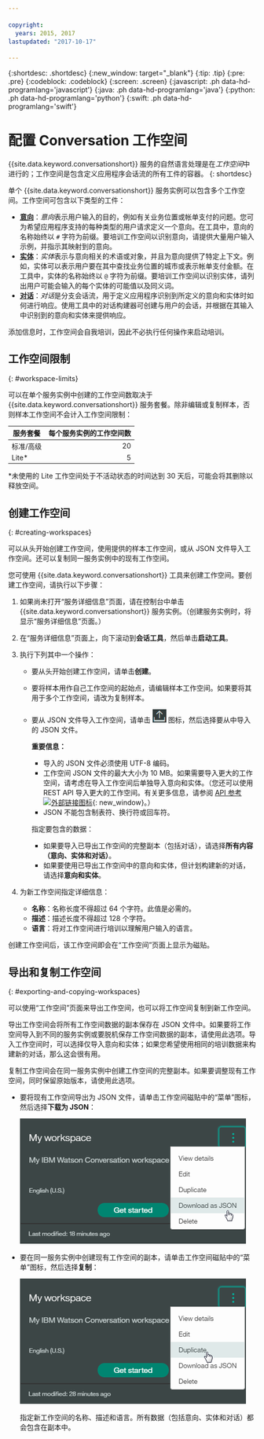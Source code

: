 ```yaml
---

copyright:
  years: 2015, 2017
lastupdated: "2017-10-17"

---
```


{:shortdesc: .shortdesc}
{:new_window: target="_blank"}
{:tip: .tip}
{:pre: .pre}
{:codeblock: .codeblock}
{:screen: .screen}
{:javascript: .ph data-hd-programlang='javascript'}
{:java: .ph data-hd-programlang='java'}
{:python: .ph data-hd-programlang='python'}
{:swift: .ph data-hd-programlang='swift'}

# 配置 Conversation 工作空间

{{site.data.keyword.conversationshort}} 服务的自然语言处理是在*工作空间*中进行的；工作空间是包含定义应用程序会话流的所有工件的容器。
{: shortdesc}

单个 {{site.data.keyword.conversationshort}} 服务实例可以包含多个工作空间。工作空间可包含以下类型的工件：

- [**意向**](intents.html)：*意向*表示用户输入的目的，例如有关业务位置或帐单支付的问题。您可为希望应用程序支持的每种类型的用户请求定义一个意向。在工具中，意向的名称始终以 `#` 字符为前缀。要培训工作空间以识别意向，请提供大量用户输入示例，并指示其映射到的意向。
- [**实体**](entities.html)：*实体*表示与意向相关的术语或对象，并且为意向提供了特定上下文。例如，实体可以表示用户要在其中查找业务位置的城市或表示帐单支付金额。在工具中，实体的名称始终以 `@` 字符为前缀。要培训工作空间以识别实体，请列出用户可能会输入的每个实体的可能值以及同义词。
- [**对话**](dialog-build.html)：*对话*是分支会话流，用于定义应用程序识别到所定义的意向和实体时如何进行响应。使用工具中的对话构建器可创建与用户的会话，并根据在其输入中识别到的意向和实体来提供响应。

添加信息时，工作空间会自我培训，因此不必执行任何操作来启动培训。

## 工作空间限制
{: #workspace-limits}

可以在单个服务实例中创建的工作空间数取决于 {{site.data.keyword.conversationshort}} 服务套餐。除非编辑或复制样本，否则样本工作空间不会计入工作空间限制：

| 服务套餐         | 每个服务实例的工作空间数        |
|------------------|--------------------------------:|
| 标准/高级        |                              20 |
| Lite*            |                               5 |

*未使用的 Lite 工作空间处于不活动状态的时间达到 30 天后，可能会将其删除以释放空间。

## 创建工作空间
{: #creating-workspaces}

可以从头开始创建工作空间，使用提供的样本工作空间，或从 JSON 文件导入工作空间。还可以复制同一服务实例中的现有工作空间。

您可使用 {{site.data.keyword.conversationshort}} 工具来创建工作空间。要创建工作空间，请执行以下步骤：

1.  如果尚未打开“服务详细信息”页面，请在控制台中单击 {{site.data.keyword.conversationshort}} 服务实例。（创建服务实例时，将显示“服务详细信息”页面。）

1.  在“服务详细信息”页面上，向下滚动到**会话工具**，然后单击**启动工具**。

1.  执行下列其中一个操作：
    - 要从头开始创建工作空间，请单击**创建**。
    - 要将样本用作自己工作空间的起始点，请编辑样本工作空间。如果要将其用于多个工作空间，请改为复制样本。
    - 要从 JSON 文件导入工作空间，请单击 ![导入工作空间](images/workspace_import.png) 图标，然后选择要从中导入的 JSON 文件。

        **重要信息：**

        - 导入的 JSON 文件必须使用 UTF-8 编码。
        - 工作空间 JSON 文件的最大大小为 10 MB。如果需要导入更大的工作空间，请考虑在导入工作空间后单独导入意向和实体。（您还可以使用 REST API 导入更大的工作空间。有关更多信息，请参阅 [API 参考 ![外部链接图标](../../icons/launch-glyph.svg "外部链接图标")](https://www.ibm.com/watson/developercloud/conversation/api/v1/#create_workspace){: new_window}。）
        - JSON 不能包含制表符、换行符或回车符。

        指定要包含的数据：

        - 如果要导入已导出工作空间的完整副本（包括对话），请选择**所有内容（意向、实体和对话）**。
        - 如果要使用已导出工作空间中的意向和实体，但计划构建新的对话，请选择**意向和实体**。

1.  为新工作空间指定详细信息：
    - **名称**：名称长度不得超过 64 个字符。此值是必需的。
    - **描述**：描述长度不得超过 128 个字符。
    - **语言**：将对工作空间进行培训以理解用户输入的语言。

创建工作空间后，该工作空间即会在“工作空间”页面上显示为磁贴。

## 导出和复制工作空间
{: #exporting-and-copying-workspaces}

可以使用“工作空间”页面来导出工作空间，也可以将工作空间复制到新工作空间。

导出工作空间会将所有工作空间数据的副本保存在 JSON 文件中。如果要将工作空间导入到不同的服务实例或要脱机保存工作空间数据的副本，请使用此选项。导入工作空间时，可以选择仅导入意向和实体；如果您希望使用相同的培训数据来构建新的对话，那么这会很有用。

复制工作空间会在同一服务实例中创建工作空间的完整副本。如果要调整现有工作空间，同时保留原始版本，请使用此选项。

- 要将现有工作空间导出为 JSON 文件，请单击工作空间磁贴中的“菜单”图标，然后选择**下载为 JSON**：

    ![显示“下载为 JSON”菜单选项的截屏](images/workspace_export.png)
- 要在同一服务实例中创建现有工作空间的副本，请单击工作空间磁贴中的“菜单”图标，然后选择**复制**：

    ![显示“复制”菜单选项的截屏](images/workspace_duplicate.png)

    指定新工作空间的名称、描述和语言。所有数据（包括意向、实体和对话）都会包含在副本中。

